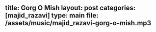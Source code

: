 title: Gorg O Mish
layout: post
categories: [majid_razavi]
type: main
file: /assets/music/majid_razavi-gorg-o-mish.mp3
---